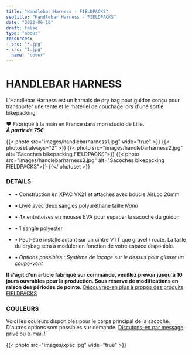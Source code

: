 ```yaml
---
title: "Handlebar Harness - FIELDPACKS"
seotitle: "Handlebar Harness - FIELDPACKS"
date: "2022-06-16"
draft: false
type: "about"
resources:
- src: "*.jpg"
- src: "1.jpg"
  name: "cover"
---
```

# HANDLEBAR HARNESS

L'Handlebar Harness est un harnais de dry bag pour guidon conçu pour transporter une tente et le matériel de couchage lors d'une sortie bikepacking.

♥ Fabriqué à la main en France dans mon studio de Lille.  
***À partir de 75€***

{{< photo src="images/handlebarharness1.jpg" wide="true" >}}
{{< photoset always="2" >}} {{< photo src="images/handlebarharness2.jpg" alt="Sacoches bikepacking FIELDPACKS">}} {{< photo src="images/handlebarharness3.jpg" alt="Sacoches bikepacking FIELDPACKS">}} {{</ photoset >}}

### DETAILS  

- • Construction en XPAC VX21 et attaches avec boucle AirLoc 20mm
- • Livré avec deux sangles polyuréthane taille *Nano*
- • 4x entretoises en mousse EVA pour espacer la sacoche du guidon
- • 1 sangle polyester
- • Peut-être installé autant sur un cintre VTT que gravel / route. La taille du drybag sera à moduler en fonction de votre espace disponible.

- • *Options possibles : Système de laçage sur le dessus pour glisser un coupe-vent*

**Il s'agit d'un article fabriqué sur commande, veuillez prévoir jusqu'à 10 jours ouvrables pour la production. Sous réserve de modifications en raison des périodes de pointe.**
[Découvrez-en plus à propos des produits FIELDPACKS](https://fieldpacks.fr/informations-techniques)  

### COULEURS

Voici les couleurs disponibles pour le corps principal de la sacoche. D'autres options sont possibles sur demande. [Discutons-en par message privé](https://instagram.com/fieldpacks) ou [e-mail !](mailto:hello@fieldpacks.fr)

{{< photo src="images/xpac.jpg" wide="true" >}}

